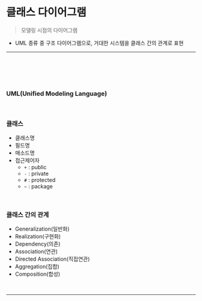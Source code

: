 # 클래스 다이어그램
> 모델링 시점의 다이어그램
* UML 종류 중 구조 다이어그램으로, 거대한 시스템을 클래스 간의 관계로 표현

<hr>
<br>

## 
####

<br>

### UML(Unified Modeling Language)

<br>

### 클래스
* 클래스명
* 필드명
* 매소드명
* 접근제어자
  * `+` : public
  * `-` : private
  * `#` : protected
  * `~` : package

<br>

### 클래스 간의 관계
* Generalization(일반화)
* Realization(구현화)
* Dependency(의존)
* Association(연관)
* Directed Association(직접연관)
* Aggregation(집합)
* Composition(합성)

<br>
<hr>
<br>
